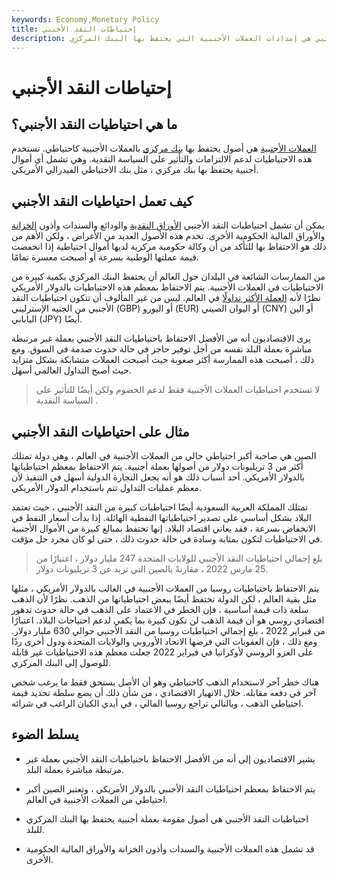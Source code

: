 ```yaml
---
keywords: Economy,Monetary Policy
title: إحتياطات النقد الأجنبي
description: احتياطيات النقد الأجنبي هي إمدادات العملات الأجنبية التي يحتفظ بها البنك المركزي.
---
```


# إحتياطات النقد الأجنبي
## ما هي احتياطيات النقد الأجنبي؟

[العملات الأجنبية](/forex) هي أصول يحتفظ بها [بنك مركزي](/centralbank) بالعملات الأجنبية كاحتياطي. تستخدم هذه الاحتياطيات لدعم الالتزامات والتأثير على السياسة النقدية. وهي تشمل أي أموال أجنبية يحتفظ بها بنك مركزي ، مثل بنك الاحتياطي الفيدرالي الأمريكي.

## كيف تعمل احتياطيات النقد الأجنبي

يمكن أن تشمل احتياطيات النقد الأجنبي [الأوراق النقدية](/banknote) والودائع والسندات وأذون [الخزانة](/treasurybill) والأوراق المالية الحكومية الأخرى. تخدم هذه الأصول العديد من الأغراض ، ولكن الأهم من ذلك هو الاحتفاظ بها للتأكد من أن وكالة حكومية مركزية لديها أموال احتياطية إذا انخفضت قيمة عملتها الوطنية بسرعة أو أصبحت معسرة تمامًا.

من الممارسات الشائعة في البلدان حول العالم أن يحتفظ البنك المركزي بكمية كبيرة من الاحتياطيات في العملات الأجنبية. يتم الاحتفاظ بمعظم هذه الاحتياطيات بالدولار الأمريكي نظرًا لأنه [العملة الأكثر تداولًا](/currency) في العالم. ليس من غير المألوف أن تتكون احتياطيات النقد الأجنبي من الجنيه الإسترليني (GBP) أو اليورو (EUR) أو اليوان الصيني (CNY) أو الين الياباني (JPY) أيضًا.

يرى الاقتصاديون أنه من الأفضل الاحتفاظ باحتياطيات النقد الأجنبي بعملة غير مرتبطة مباشرة بعملة البلد نفسه من أجل توفير حاجز في حالة حدوث صدمة في السوق. ومع ذلك ، أصبحت هذه الممارسة أكثر صعوبة حيث أصبحت العملات متشابكة بشكل متزايد حيث أصبح التداول العالمي أسهل.

> لا تستخدم احتياطيات العملات الأجنبية فقط لدعم الخصوم ولكن أيضًا للتأثير على السياسة النقدية .

>

## مثال على احتياطيات النقد الأجنبي

الصين هي صاحبة أكبر احتياطي حالي من العملات الأجنبية في العالم ، وهي دولة تمتلك أكثر من 3 تريليونات دولار من أصولها بعملة أجنبية. يتم الاحتفاظ بمعظم احتياطياتها بالدولار الأمريكي. أحد أسباب ذلك هو أنه يجعل التجارة الدولية أسهل في التنفيذ لأن معظم عمليات التداول تتم باستخدام الدولار الأمريكي.

تمتلك المملكة العربية السعودية أيضًا احتياطيات كبيرة من النقد الأجنبي ، حيث تعتمد البلاد بشكل أساسي على تصدير احتياطياتها النفطية الهائلة. إذا بدأت أسعار النفط في الانخفاض بسرعة ، فقد يعاني اقتصاد البلاد. إنها تحتفظ بمبالغ كبيرة من الأموال الأجنبية في الاحتياطيات لتكون بمثابة وسادة في حالة حدوث ذلك ، حتى لو كان مجرد حل مؤقت.

> بلغ إجمالي احتياطيات النقد الأجنبي للولايات المتحدة 247 مليار دولار ، اعتبارًا من 25 مارس 2022 ، مقارنةً بالصين التي تزيد عن 3 تريليونات دولار.

>

يتم الاحتفاظ باحتياطيات روسيا من العملات الأجنبية في الغالب بالدولار الأمريكي ، مثلها مثل بقية العالم ، لكن الدولة تحتفظ أيضًا ببعض احتياطياتها من الذهب. نظرًا لأن الذهب سلعة ذات قيمة أساسية ، فإن الخطر في الاعتماد على الذهب في حالة حدوث تدهور اقتصادي روسي هو أن قيمة الذهب لن تكون كبيرة بما يكفي لدعم احتياجات البلاد. اعتبارًا من فبراير 2022 ، بلغ إجمالي احتياطيات روسيا من النقد الأجنبي حوالي 630 مليار دولار. ومع ذلك ، فإن العقوبات التي فرضها الاتحاد الأوروبي والولايات المتحدة ودول أخرى ردًا على الغزو الروسي لأوكرانيا في فبراير 2022 جعلت معظم هذه الاحتياطيات غير قابلة للوصول إلى البنك المركزي.

هناك خطر آخر لاستخدام الذهب كاحتياطي وهو أن الأصل يستحق فقط ما يرغب شخص آخر في دفعه مقابله. خلال الانهيار الاقتصادي ، من شأن ذلك أن يضع سلطة تحديد قيمة احتياطي الذهب ، وبالتالي تراجع روسيا المالي ، في أيدي الكيان الراغب في شرائه.

## يسلط الضوء

- يشير الاقتصاديون إلى أنه من الأفضل الاحتفاظ باحتياطيات النقد الأجنبي بعملة غير مرتبطة مباشرة بعملة البلد.

- يتم الاحتفاظ بمعظم احتياطيات النقد الأجنبي بالدولار الأمريكي ، وتعتبر الصين أكبر احتياطي من العملات الأجنبية في العالم.

- احتياطيات النقد الأجنبي هي أصول مقومة بعملة أجنبية يحتفظ بها البنك المركزي للبلد.

- قد تشمل هذه العملات الأجنبية والسندات وأذون الخزانة والأوراق المالية الحكومية الأخرى.


